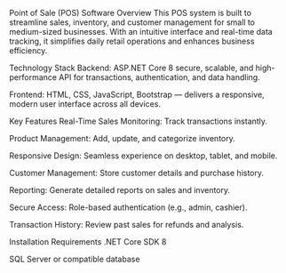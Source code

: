 Point of Sale (POS) Software
Overview
This POS system is built to streamline sales, inventory, and customer management for small to medium-sized businesses. With an intuitive interface and real-time data tracking, it simplifies daily retail operations and enhances business efficiency.

Technology Stack
Backend: ASP.NET Core 8  secure, scalable, and high-performance API for transactions, authentication, and data handling.

Frontend: HTML, CSS, JavaScript, Bootstrap — delivers a responsive, modern user interface across all devices.

Key Features
Real-Time Sales Monitoring: Track transactions instantly.

Product Management: Add, update, and categorize inventory.

Responsive Design: Seamless experience on desktop, tablet, and mobile.

Customer Management: Store customer details and purchase history.

Reporting: Generate detailed reports on sales and inventory.

Secure Access: Role-based authentication (e.g., admin, cashier).

Transaction History: Review past sales for refunds and analysis.

Installation Requirements
.NET Core SDK 8

SQL Server or compatible database

